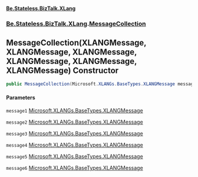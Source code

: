 #### [Be.Stateless.BizTalk.XLang](README.md 'README')
### [Be.Stateless.BizTalk.XLang](Be.Stateless.BizTalk.XLang.md 'Be.Stateless.BizTalk.XLang').[MessageCollection](MessageCollection.md 'Be.Stateless.BizTalk.XLang.MessageCollection')

## MessageCollection(XLANGMessage, XLANGMessage, XLANGMessage, XLANGMessage, XLANGMessage, XLANGMessage) Constructor

```csharp
public MessageCollection(Microsoft.XLANGs.BaseTypes.XLANGMessage message1, Microsoft.XLANGs.BaseTypes.XLANGMessage message2, Microsoft.XLANGs.BaseTypes.XLANGMessage message3, Microsoft.XLANGs.BaseTypes.XLANGMessage message4, Microsoft.XLANGs.BaseTypes.XLANGMessage message5, Microsoft.XLANGs.BaseTypes.XLANGMessage message6);
```
#### Parameters

<a name='Be.Stateless.BizTalk.XLang.MessageCollection.MessageCollection(Microsoft.XLANGs.BaseTypes.XLANGMessage,Microsoft.XLANGs.BaseTypes.XLANGMessage,Microsoft.XLANGs.BaseTypes.XLANGMessage,Microsoft.XLANGs.BaseTypes.XLANGMessage,Microsoft.XLANGs.BaseTypes.XLANGMessage,Microsoft.XLANGs.BaseTypes.XLANGMessage).message1'></a>

`message1` [Microsoft.XLANGs.BaseTypes.XLANGMessage](https://docs.microsoft.com/en-us/dotnet/api/Microsoft.XLANGs.BaseTypes.XLANGMessage 'Microsoft.XLANGs.BaseTypes.XLANGMessage')

<a name='Be.Stateless.BizTalk.XLang.MessageCollection.MessageCollection(Microsoft.XLANGs.BaseTypes.XLANGMessage,Microsoft.XLANGs.BaseTypes.XLANGMessage,Microsoft.XLANGs.BaseTypes.XLANGMessage,Microsoft.XLANGs.BaseTypes.XLANGMessage,Microsoft.XLANGs.BaseTypes.XLANGMessage,Microsoft.XLANGs.BaseTypes.XLANGMessage).message2'></a>

`message2` [Microsoft.XLANGs.BaseTypes.XLANGMessage](https://docs.microsoft.com/en-us/dotnet/api/Microsoft.XLANGs.BaseTypes.XLANGMessage 'Microsoft.XLANGs.BaseTypes.XLANGMessage')

<a name='Be.Stateless.BizTalk.XLang.MessageCollection.MessageCollection(Microsoft.XLANGs.BaseTypes.XLANGMessage,Microsoft.XLANGs.BaseTypes.XLANGMessage,Microsoft.XLANGs.BaseTypes.XLANGMessage,Microsoft.XLANGs.BaseTypes.XLANGMessage,Microsoft.XLANGs.BaseTypes.XLANGMessage,Microsoft.XLANGs.BaseTypes.XLANGMessage).message3'></a>

`message3` [Microsoft.XLANGs.BaseTypes.XLANGMessage](https://docs.microsoft.com/en-us/dotnet/api/Microsoft.XLANGs.BaseTypes.XLANGMessage 'Microsoft.XLANGs.BaseTypes.XLANGMessage')

<a name='Be.Stateless.BizTalk.XLang.MessageCollection.MessageCollection(Microsoft.XLANGs.BaseTypes.XLANGMessage,Microsoft.XLANGs.BaseTypes.XLANGMessage,Microsoft.XLANGs.BaseTypes.XLANGMessage,Microsoft.XLANGs.BaseTypes.XLANGMessage,Microsoft.XLANGs.BaseTypes.XLANGMessage,Microsoft.XLANGs.BaseTypes.XLANGMessage).message4'></a>

`message4` [Microsoft.XLANGs.BaseTypes.XLANGMessage](https://docs.microsoft.com/en-us/dotnet/api/Microsoft.XLANGs.BaseTypes.XLANGMessage 'Microsoft.XLANGs.BaseTypes.XLANGMessage')

<a name='Be.Stateless.BizTalk.XLang.MessageCollection.MessageCollection(Microsoft.XLANGs.BaseTypes.XLANGMessage,Microsoft.XLANGs.BaseTypes.XLANGMessage,Microsoft.XLANGs.BaseTypes.XLANGMessage,Microsoft.XLANGs.BaseTypes.XLANGMessage,Microsoft.XLANGs.BaseTypes.XLANGMessage,Microsoft.XLANGs.BaseTypes.XLANGMessage).message5'></a>

`message5` [Microsoft.XLANGs.BaseTypes.XLANGMessage](https://docs.microsoft.com/en-us/dotnet/api/Microsoft.XLANGs.BaseTypes.XLANGMessage 'Microsoft.XLANGs.BaseTypes.XLANGMessage')

<a name='Be.Stateless.BizTalk.XLang.MessageCollection.MessageCollection(Microsoft.XLANGs.BaseTypes.XLANGMessage,Microsoft.XLANGs.BaseTypes.XLANGMessage,Microsoft.XLANGs.BaseTypes.XLANGMessage,Microsoft.XLANGs.BaseTypes.XLANGMessage,Microsoft.XLANGs.BaseTypes.XLANGMessage,Microsoft.XLANGs.BaseTypes.XLANGMessage).message6'></a>

`message6` [Microsoft.XLANGs.BaseTypes.XLANGMessage](https://docs.microsoft.com/en-us/dotnet/api/Microsoft.XLANGs.BaseTypes.XLANGMessage 'Microsoft.XLANGs.BaseTypes.XLANGMessage')